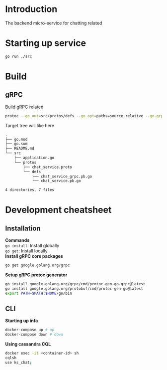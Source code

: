 # Introduction
The backend micro-service for chatting related

# Starting up service
```sh
go run ./src
```

# Build
## gRPC
Build gRPC related
```sh
protoc --go_out=src/protos/defs --go_opt=paths=source_relative --go-grpc_out=src/protos/defs --go-grpc_opt=paths=source_relative --proto_path=src/protos src/protos/chat_service.proto
```
Target tree will like here
```sh
.
├── go.mod
├── go.sum
├── README.md
└── src
    ├── application.go
    └── protos
        ├── chat_service.proto
        └── defs
            ├── chat_service_grpc.pb.go
            └── chat_service.pb.go

4 directories, 7 files
```

# Development cheatsheet
## Installation
**Commands**  
`go install`: Install globally  
`go get`: Install locally  
**Install gRPC core packages**
```sh
go get google.golang.org/grpc
```
**Setup gRPC protoc generator**
```sh
go install google.golang.org/grpc/cmd/protoc-gen-go-grpc@latest
go install google.golang.org/protobuf/cmd/protoc-gen-go@latest
export PATH=$PATH:$HOME/go/bin
```
## CLI
**Starting up infa**
```sh
docker-compose up # up
docker-compose down # down
```
**Using cassandra CQL**
```sh
docker exec -it <container-id> sh
cqlsh
use ks_chat;
```